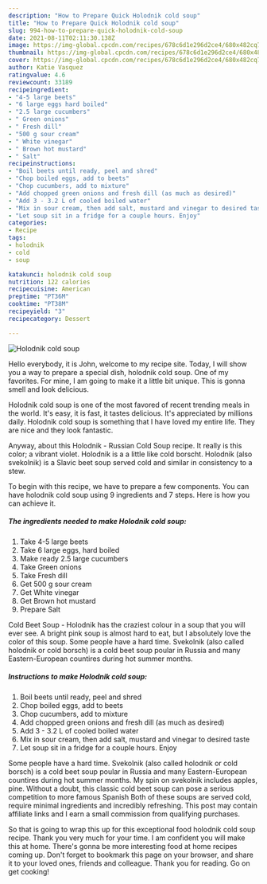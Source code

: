 ```yaml
---
description: "How to Prepare Quick Holodnik cold soup"
title: "How to Prepare Quick Holodnik cold soup"
slug: 994-how-to-prepare-quick-holodnik-cold-soup
date: 2021-08-11T02:11:30.138Z
image: https://img-global.cpcdn.com/recipes/678c6d1e296d2ce4/680x482cq70/holodnik-cold-soup-recipe-main-photo.jpg
thumbnail: https://img-global.cpcdn.com/recipes/678c6d1e296d2ce4/680x482cq70/holodnik-cold-soup-recipe-main-photo.jpg
cover: https://img-global.cpcdn.com/recipes/678c6d1e296d2ce4/680x482cq70/holodnik-cold-soup-recipe-main-photo.jpg
author: Katie Vasquez
ratingvalue: 4.6
reviewcount: 33189
recipeingredient:
- "4-5 large beets"
- "6 large eggs hard boiled"
- "2.5 large cucumbers"
- " Green onions"
- " Fresh dill"
- "500 g sour cream"
- " White vinegar"
- " Brown hot mustard"
- " Salt"
recipeinstructions:
- "Boil beets until ready, peel and shred"
- "Chop boiled eggs, add to beets"
- "Chop cucumbers, add to mixture"
- "Add chopped green onions and fresh dill (as much as desired)"
- "Add 3 - 3.2 L of cooled boiled water"
- "Mix in sour cream, then add salt, mustard and vinegar to desired taste"
- "Let soup sit in a fridge for a couple hours. Enjoy"
categories:
- Recipe
tags:
- holodnik
- cold
- soup

katakunci: holodnik cold soup 
nutrition: 122 calories
recipecuisine: American
preptime: "PT36M"
cooktime: "PT38M"
recipeyield: "3"
recipecategory: Dessert

---
```



![Holodnik cold soup](https://img-global.cpcdn.com/recipes/678c6d1e296d2ce4/680x482cq70/holodnik-cold-soup-recipe-main-photo.jpg)

Hello everybody, it is John, welcome to my recipe site. Today, I will show you a way to prepare a special dish, holodnik cold soup. One of my favorites. For mine, I am going to make it a little bit unique. This is gonna smell and look delicious.

Holodnik cold soup is one of the most favored of recent trending meals in the world. It's easy, it is fast, it tastes delicious. It's appreciated by millions daily. Holodnik cold soup is something that I have loved my entire life. They are nice and they look fantastic.

Anyway, about this Holodnik - Russian Cold Soup recipe. It really is this color; a vibrant violet. Holodnik is a a little like cold borscht. Holodnik (also svekolnik) is a Slavic beet soup served cold and similar in consistency to a stew.


To begin with this recipe, we have to prepare a few components. You can have holodnik cold soup using 9 ingredients and 7 steps. Here is how you can achieve it.

<!--inarticleads1-->

##### The ingredients needed to make Holodnik cold soup:

1. Take 4-5 large beets
1. Take 6 large eggs, hard boiled
1. Make ready 2.5 large cucumbers
1. Take  Green onions
1. Take  Fresh dill
1. Get 500 g sour cream
1. Get  White vinegar
1. Get  Brown hot mustard
1. Prepare  Salt


Cold Beet Soup - Holodnik has the craziest colour in a soup that you will ever see. A bright pink soup is almost hard to eat, but I absolutely love the color of this soup. Some people have a hard time. Svekolnik (also called holodnik or cold borsch) is a cold beet soup poular in Russia and many Eastern-European countires during hot summer months. 

<!--inarticleads2-->

##### Instructions to make Holodnik cold soup:

1. Boil beets until ready, peel and shred
1. Chop boiled eggs, add to beets
1. Chop cucumbers, add to mixture
1. Add chopped green onions and fresh dill (as much as desired)
1. Add 3 - 3.2 L of cooled boiled water
1. Mix in sour cream, then add salt, mustard and vinegar to desired taste
1. Let soup sit in a fridge for a couple hours. Enjoy


Some people have a hard time. Svekolnik (also called holodnik or cold borsch) is a cold beet soup poular in Russia and many Eastern-European countires during hot summer months. My spin on svekolnik includes apples, pine. Without a doubt, this classic cold beet soup can pose a serious competition to more famous Spanish Both of these soups are served cold, require minimal ingredients and incredibly refreshing. This post may contain affiliate links and I earn a small commission from qualifying purchases. 

So that is going to wrap this up for this exceptional food holodnik cold soup recipe. Thank you very much for your time. I am confident you will make this at home. There's gonna be more interesting food at home recipes coming up. Don't forget to bookmark this page on your browser, and share it to your loved ones, friends and colleague. Thank you for reading. Go on get cooking!
